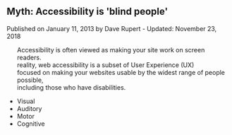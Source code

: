 <head>
<title>text to html</title>
</head>
<body>
<article>
        
  <h1>Myth: Accessibility is 'blind people'</h1>
  <p> <italic> Published on January 11, 2013 by Dave Rupert - Updated: November 23, 2018 </italic> </p> 
<p>
<ul>
        <p>Accessibility is often viewed as making your site work on screen readers.  <br> 
        reality, web accessibility is a subset of User Experience (UX) <br>
         focused on making your websites usable by the widest range of people possible, <br>
          including those who have disabilities.</p>

<li>Visual</li>
    <li>Auditory</li>
        <li>Motor</li>
            <li>Cognitive</li>
               
</ul>
</p>
</article>

</body>

